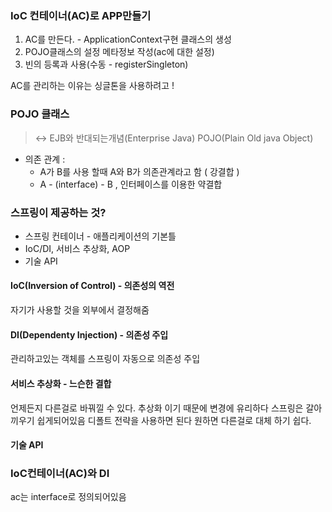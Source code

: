 ### IoC 컨테이너(AC)로 APP만들기

1. AC를 만든다. - ApplicationContext구현 클래스의 생성
2. POJO클래스의 설정 메타정보 작성(ac에 대한 설정)
3. 빈의 등록과 사용(수동 - registerSingleton)

AC를 관리하는 이유는 싱글톤을 사용하려고 !

### POJO 클래스

> <-> EJB와 반대되는개념(Enterprise Java)
> POJO(Plain Old java Object)

- 의존 관계 : 
	- A가 B를 사용 할때 A와 B가 의존관계라고 함 ( 강결합 )
	- A - (interface) - B , 인터페이스를 이용한 약결합

### 스프링이 제공하는 것?

- 스프링 컨테이너 - 애플리케이션의 기본틀
- IoC/DI, 서비스 추상화, AOP
- 기술 API

#### IoC(Inversion of Control) - 의존성의 역전
자기가 사용할 것을 외부에서 결정해줌

#### DI(Dependenty Injection) - 의존성 주입
관리하고있는 객체를 스프링이 자동으로 의존성 주입

#### 서비스 추상화 - 느슨한 결합
언제든지 다른걸로 바꿔낄 수 있다.
추상화 이기 때문에 변경에 유리하다
스프링은 갈아끼우기 쉽게되어있음
디폴트 전략을 사용하면 된다
원하면 다른걸로 대체 하기 쉽다.

#### 기술 API


### IoC컨테이너(AC)와 DI
ac는 interface로 정의되어있음

<!--stackedit_data:
eyJoaXN0b3J5IjpbLTE3MTQ5Mzk0ODZdfQ==
-->